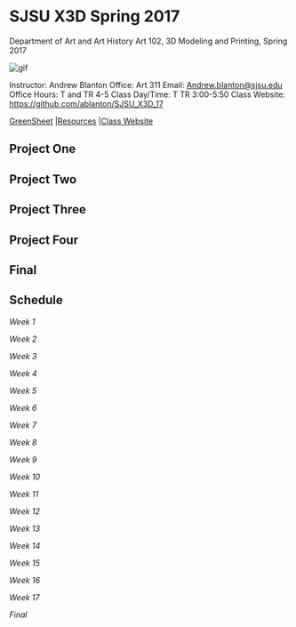 **SJSU X3D Spring 2017**
======================
Department of Art and Art History
Art 102, 3D Modeling and Printing, Spring 2017

![gif](http://i.imgur.com/TuOehiT.gif)

Instructor: Andrew Blanton
Office: Art 311
Email: Andrew.blanton@sjsu.edu
Office Hours: T and TR 4-5
Class Day/Time: T TR 3:00-5:50
Class Website: https://github.com/ablanton/SJSU_X3D_17

[GreenSheet](https://github.com/ablanton/SJSU_X3D_17/blob/master/GREENSHEET.md)
|[Resources](https://github.com/ablanton/SJSU_X3D_17/blob/master/RESOURCES.md)
|[Class Website](https://github.com/ablanton/SJSU_X3D_17)

Project One
-----------

Project Two
-----------

Project Three
-------------

Project Four
------------

Final
-----

Schedule
--------

*Week 1*

*Week 2*

*Week 3*

*Week 4*

*Week 5*

*Week 6*

*Week 7*

*Week 8*

*Week 9*

*Week 10*

*Week 11*

*Week 12*

*Week 13*

*Week 14*

*Week 15*

*Week 16*

*Week 17*

*Final*